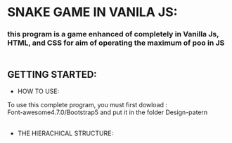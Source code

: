 # SNAKE GAME IN VANILA JS:
### this program is a game enhanced of completely in Vanilla Js, HTML, and CSS for aim of operating the maximum of poo in JS<br> <br>

## GETTING STARTED:

- HOW TO USE:

To use this complete program, you must first dowload  : <br> Font-awesome4.7.0/Bootstrap5  and put it in the folder Design-patern <br> <br>

- THE HIERACHICAL STRUCTURE:


